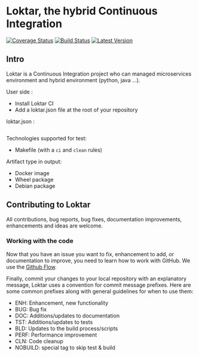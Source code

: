 # Loktar, the hybrid Continuous Integration
[![Coverage Status](https://coveralls.io/repos/github/Dudesons/loktar/badge.svg?branch=try-travis)](https://coveralls.io/github/Dudesons/loktar?branch=try-travis)
[![Build Status](https://travis-ci.org/Dudesons/loktar.svg?branch=master)](https://travis-ci.org/Dudesons/loktar)
 [![Latest Version](https://pypip.in/version/loktar/badge.svg)](https://pypi.python.org/pypi/loktar/)
## Intro

Loktar is a Continuous Integration project who can managed microservices environment and hybrid environment (python, java ...).

User side :
 * Install Loktar CI
 * Add a loktar.json file at the root of your repository

loktar.json :
```
```

Technologies supported for test:
 * Makefile (with a `ci` and `clean` rules)

Artifact type in output:
 * Docker image
 * Wheel package
 * Debian package


## Contributing to Loktar

All contributions, bug reports, bug fixes, documentation improvements, enhancements and ideas are welcome.

### Working with the code

Now that you have an issue you want to fix, enhancement to add, or documentation to improve, you need to learn how to work with GitHub.
We use the [Github Flow](https://guides.github.com/introduction/flow/).

Finally, commit your changes to your local repository with an explanatory message, Loktar uses a convention for commit message prefixes.
Here are some common prefixes along with general guidelines for when to use them:
 * ENH: Enhancement, new functionality
 * BUG: Bug fix
 * DOC: Additions/updates to documentation
 * TST: Additions/updates to tests
 * BLD: Updates to the build process/scripts
 * PERF: Performance improvement
 * CLN: Code cleanup
 * NOBUILD: special tag to skip test & build

